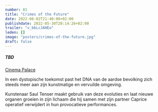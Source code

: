 ```yaml
---
number: 81
title: "Crimes of the Future"
date: 2022-06-02T21:40:00+02:00
publishdate: 2022-05-30T20:14:26+02:00
trailer: "v_bbLcJAHEo"
leden: [] 
image: "posters/crimes-of-the-future.jpg"
draft: false
---
```


##### TBD

[Cinema Palace](https://cinema-palace.be/nl/film/crimes-future)

In een dystopische toekomst past het DNA van de aardse bevolking zich
steeds meer aan zijn kunstmatige en vervuilde omgeving. 
<!--more-->
Kunstenaar Saul Tenser maakt gebruik van deze evoluties en laat nieuwe organen
groeien in zijn lichaam die hij samen met zijn partner Caprice operatief
verwijdert in hun provocatieve performances.
